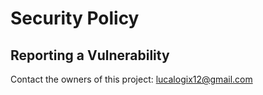 # Security Policy

## Reporting a Vulnerability

Contact the owners of this project: lucalogix12@gmail.com
